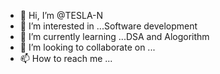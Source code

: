 - 👋 Hi, I’m @TESLA-N
- 👀 I’m interested in ...Software development
- 🌱 I’m currently learning ...DSA and Alogorithm 
- 💞️ I’m looking to collaborate on ...
- 📫 How to reach me ...

<!---
TESLA-N/TESLA-N is a ✨ special ✨ repository because its `README.md` (this file) appears on your GitHub profile.
You can click the Preview link to take a look at your changes.
--->
